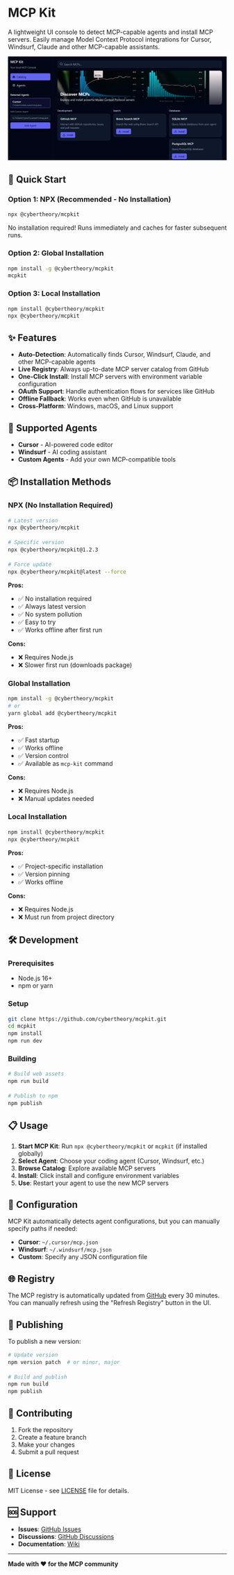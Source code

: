 # MCP Kit

A lightweight UI console to detect MCP-capable agents and install MCP servers. Easily manage Model Context Protocol integrations for Cursor, Windsurf, Claude and other MCP-capable assistants.

![MCP Kit Screenshot](assets/image.png)

## 🚀 Quick Start

### Option 1: NPX (Recommended - No Installation)
```bash
npx @cybertheory/mcpkit
```
No installation required! Runs immediately and caches for faster subsequent runs.

### Option 2: Global Installation
```bash
npm install -g @cybertheory/mcpkit
mcpkit
```

### Option 3: Local Installation
```bash
npm install @cybertheory/mcpkit
npx @cybertheory/mcpkit
```

## ✨ Features

- **Auto-Detection**: Automatically finds Cursor, Windsurf, Claude, and other MCP-capable agents
- **Live Registry**: Always up-to-date MCP server catalog from GitHub
- **One-Click Install**: Install MCP servers with environment variable configuration
- **OAuth Support**: Handle authentication flows for services like GitHub
- **Offline Fallback**: Works even when GitHub is unavailable
- **Cross-Platform**: Windows, macOS, and Linux support

## 🎯 Supported Agents

- **Cursor** - AI-powered code editor
- **Windsurf** - AI coding assistant
- **Custom Agents** - Add your own MCP-compatible tools

## 📦 Installation Methods

### NPX (No Installation Required)
```bash
# Latest version
npx @cybertheory/mcpkit

# Specific version
npx @cybertheory/mcpkit@1.2.3

# Force update
npx @cybertheory/mcpkit@latest --force
```

**Pros:**
- ✅ No installation required
- ✅ Always latest version
- ✅ No system pollution
- ✅ Easy to try
- ✅ Works offline after first run

**Cons:**
- ❌ Requires Node.js
- ❌ Slower first run (downloads package)

### Global Installation
```bash
npm install -g @cybertheory/mcpkit
# or
yarn global add @cybertheory/mcpkit
```

**Pros:**
- ✅ Fast startup
- ✅ Works offline
- ✅ Version control
- ✅ Available as `mcp-kit` command

**Cons:**
- ❌ Requires Node.js
- ❌ Manual updates needed

### Local Installation
```bash
npm install @cybertheory/mcpkit
npx @cybertheory/mcpkit
```

**Pros:**
- ✅ Project-specific installation
- ✅ Version pinning
- ✅ Works offline

**Cons:**
- ❌ Requires Node.js
- ❌ Must run from project directory

## 🛠️ Development

### Prerequisites
- Node.js 16+
- npm or yarn

### Setup
```bash
git clone https://github.com/cybertheory/mcpkit.git
cd mcpkit
npm install
npm run dev
```

### Building
```bash
# Build web assets
npm run build

# Publish to npm
npm publish
```

## 📋 Usage

1. **Start MCP Kit**: Run `npx @cybertheory/mcpkit` or `mcpkit` (if installed globally)
2. **Select Agent**: Choose your coding agent (Cursor, Windsurf, etc.)
3. **Browse Catalog**: Explore available MCP servers
4. **Install**: Click install and configure environment variables
5. **Use**: Restart your agent to use the new MCP servers

## 🔧 Configuration

MCP Kit automatically detects agent configurations, but you can manually specify paths if needed:

- **Cursor**: `~/.cursor/mcp.json`
- **Windsurf**: `~/.windsurf/mcp.json`
- **Custom**: Specify any JSON configuration file

## 🌐 Registry

The MCP registry is automatically updated from [GitHub](https://github.com/cybertheory/mcpkit) every 30 minutes. You can manually refresh using the "Refresh Registry" button in the UI.

## 🚀 Publishing

To publish a new version:

```bash
# Update version
npm version patch  # or minor, major

# Build and publish
npm run build
npm publish
```

## 🤝 Contributing

1. Fork the repository
2. Create a feature branch
3. Make your changes
4. Submit a pull request

## 📄 License

MIT License - see [LICENSE](LICENSE) file for details.

## 🆘 Support

- **Issues**: [GitHub Issues](https://github.com/cybertheory/mcpkit/issues)
- **Discussions**: [GitHub Discussions](https://github.com/cybertheory/mcpkit/discussions)
- **Documentation**: [Wiki](https://github.com/cybertheory/mcpkit/wiki)

---

**Made with ❤️ for the MCP community**
